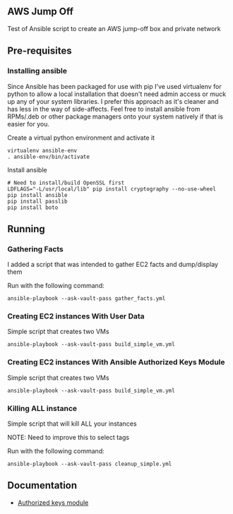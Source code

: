 ## AWS Jump Off

Test of Ansible script to create an AWS jump-off box and private network


## Pre-requisites

### Installing ansible

Since Ansible has been packaged for use with pip I've used virtualenv for python to allow a local installation that doesn't need admin access or muck up any of your system libraries.  I prefer this approach as it's cleaner and has less in the way of side-affects.  Feel free to install ansible from RPMs/.deb or other package managers onto your system natively if that is easier for you.

Create a virtual python environment and activate it

```
virtualenv ansible-env
. ansible-env/bin/activate
```

Install ansible

```
# Need to install/build OpenSSL first 
LDFLAGS="-L/usr/local/lib" pip install cryptography --no-use-wheel
pip install ansible
pip install passlib
pip install boto 
```

## Running

### Gathering Facts

I added a script that was intended to gather EC2 facts and dump/display them

Run with the following command:

```
ansible-playbook --ask-vault-pass gather_facts.yml
```

### Creating EC2 instances With User Data

Simple script that creates two VMs

```
ansible-playbook --ask-vault-pass build_simple_vm.yml
```


### Creating EC2 instances With Ansible Authorized Keys Module

Simple script that creates two VMs

```
ansible-playbook --ask-vault-pass build_simple_vm.yml
```



### Killing ALL instance

Simple script that will kill ALL your instances

NOTE: Need to improve this to select tags

Run with the following command:

```
ansible-playbook --ask-vault-pass cleanup_simple.yml
```



## Documentation

* [Authorized keys module](http://docs.ansible.com/ansible/authorized_key_module.html)
